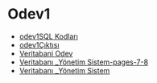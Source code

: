 # Odev1

<!--Index-->

- [odev1SQL Kodları](./Ders%20%C4%B0%C3%A7eri%C4%9Fi/%C3%96devler/Odev1/odev1SQL%20Kodlar%C4%B1.sql)
- [odev1Çıktısı](./Ders%20%C4%B0%C3%A7eri%C4%9Fi/%C3%96devler/Odev1/odev1%C3%87%C4%B1kt%C4%B1s%C4%B1.sql)
- [Veritabani Odev](./Ders%20%C4%B0%C3%A7eri%C4%9Fi/%C3%96devler/Odev1/Veritabani%20Odev.pdf)
- [Veritabanı _Yönetim Sistem-pages-7-8](./Ders%20%C4%B0%C3%A7eri%C4%9Fi/%C3%96devler/Odev1/Veritaban%C4%B1%20_Y%C3%B6netim%20Sistem-pages-7-8.pdf)
- [Veritabanı _Yönetim Sistem](./Ders%20%C4%B0%C3%A7eri%C4%9Fi/%C3%96devler/Odev1/Veritaban%C4%B1%20_Y%C3%B6netim%20Sistem.pdf)

<!--Index-->
